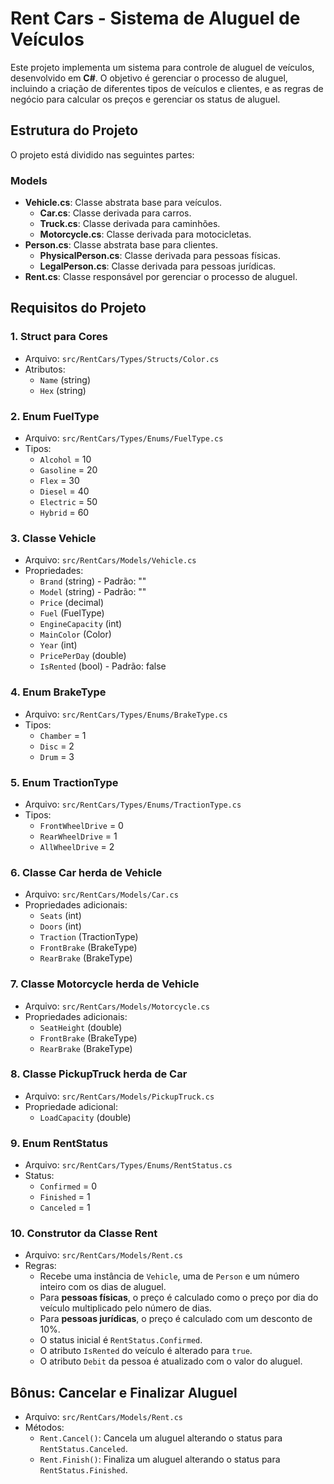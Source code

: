 # Rent Cars - Sistema de Aluguel de Veículos

Este projeto implementa um sistema para controle de aluguel de veículos, desenvolvido em **C#**. O objetivo é gerenciar o processo de aluguel, incluindo a criação de diferentes tipos de veículos e clientes, e as regras de negócio para calcular os preços e gerenciar os status de aluguel.

## Estrutura do Projeto

O projeto está dividido nas seguintes partes:

### Models
- **Vehicle.cs**: Classe abstrata base para veículos.
  - **Car.cs**: Classe derivada para carros.
  - **Truck.cs**: Classe derivada para caminhões.
  - **Motorcycle.cs**: Classe derivada para motocicletas.
- **Person.cs**: Classe abstrata base para clientes.
  - **PhysicalPerson.cs**: Classe derivada para pessoas físicas.
  - **LegalPerson.cs**: Classe derivada para pessoas jurídicas.
- **Rent.cs**: Classe responsável por gerenciar o processo de aluguel.

## Requisitos do Projeto

### 1. Struct para Cores
- Arquivo: `src/RentCars/Types/Structs/Color.cs`
- Atributos:
  - `Name` (string)
  - `Hex` (string)

### 2. Enum FuelType
- Arquivo: `src/RentCars/Types/Enums/FuelType.cs`
- Tipos:
  - `Alcohol` = 10
  - `Gasoline` = 20
  - `Flex` = 30
  - `Diesel` = 40
  - `Electric` = 50
  - `Hybrid` = 60

### 3. Classe Vehicle
- Arquivo: `src/RentCars/Models/Vehicle.cs`
- Propriedades:
  - `Brand` (string) - Padrão: ""
  - `Model` (string) - Padrão: ""
  - `Price` (decimal)
  - `Fuel` (FuelType)
  - `EngineCapacity` (int)
  - `MainColor` (Color)
  - `Year` (int)
  - `PricePerDay` (double)
  - `IsRented` (bool) - Padrão: false

### 4. Enum BrakeType
- Arquivo: `src/RentCars/Types/Enums/BrakeType.cs`
- Tipos:
  - `Chamber` = 1
  - `Disc` = 2
  - `Drum` = 3

### 5. Enum TractionType
- Arquivo: `src/RentCars/Types/Enums/TractionType.cs`
- Tipos:
  - `FrontWheelDrive` = 0
  - `RearWheelDrive` = 1
  - `AllWheelDrive` = 2

### 6. Classe Car herda de Vehicle
- Arquivo: `src/RentCars/Models/Car.cs`
- Propriedades adicionais:
  - `Seats` (int)
  - `Doors` (int)
  - `Traction` (TractionType)
  - `FrontBrake` (BrakeType)
  - `RearBrake` (BrakeType)

### 7. Classe Motorcycle herda de Vehicle
- Arquivo: `src/RentCars/Models/Motorcycle.cs`
- Propriedades adicionais:
  - `SeatHeight` (double)
  - `FrontBrake` (BrakeType)
  - `RearBrake` (BrakeType)

### 8. Classe PickupTruck herda de Car
- Arquivo: `src/RentCars/Models/PickupTruck.cs`
- Propriedade adicional:
  - `LoadCapacity` (double)

### 9. Enum RentStatus
- Arquivo: `src/RentCars/Types/Enums/RentStatus.cs`
- Status:
  - `Confirmed` = 0
  - `Finished` = 1
  - `Canceled` = 1

### 10. Construtor da Classe Rent
- Arquivo: `src/RentCars/Models/Rent.cs`
- Regras:
  - Recebe uma instância de `Vehicle`, uma de `Person` e um número inteiro com os dias de aluguel.
  - Para **pessoas físicas**, o preço é calculado como o preço por dia do veículo multiplicado pelo número de dias.
  - Para **pessoas jurídicas**, o preço é calculado com um desconto de 10%.
  - O status inicial é `RentStatus.Confirmed`.
  - O atributo `IsRented` do veículo é alterado para `true`.
  - O atributo `Debit` da pessoa é atualizado com o valor do aluguel.

## Bônus: Cancelar e Finalizar Aluguel
- Arquivo: `src/RentCars/Models/Rent.cs`
- Métodos:
  - `Rent.Cancel()`: Cancela um aluguel alterando o status para `RentStatus.Canceled`.
  - `Rent.Finish()`: Finaliza um aluguel alterando o status para `RentStatus.Finished`.
